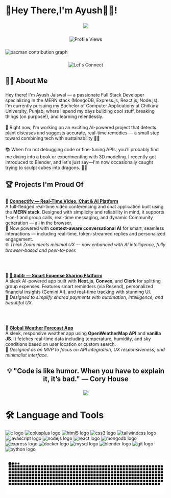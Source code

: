 <h1 align="left">👋Hey There,I'm Ayush👨‍💻!</h1>

###

<div align="center">
  <img height="300" src="https://raw.githubusercontent.com/sagar-viradiya/sagar-viradiya/master/resources/banner.png"  />
</div>

###

<div align="center">
  <img src="https://komarev.com/ghpvc/?username=AyushhhJaiswal&color=blue&style=flat" alt="Profile Views" />
</div>


###

<picture>
  <img alt="pacman contribution graph" src="https://profile-readme-generator.com/assets/pacman.svg">
</picture>

###

###

<div align="center">
  <a href="https://ayushhhjaiswal.github.io/Profile-share-modal/" target="_blank" style="text-decoration: none;">
    <img src="https://img.shields.io/badge/📬%20Let's%20Connect-blue?style=for-the-badge" alt="Let's Connect" />
  </a>
</div>

###


<h2 align="left">👨‍💻  About Me</h2>

###

<p align="left">Hey there! I'm Ayush Jaiswal — a passionate Full Stack Developer specializing in the MERN stack (MongoDB, Express.js, React.js, Node.js).<br> I'm currently pursuing my Bachelor of Computer Applications at Chitkara University, Punjab, where I spend my days building cool stuff, breaking things (on purpose!), and learning relentlessly.<br><br>🚀 Right now, I'm working on an exciting AI-powered project that detects plant diseases and suggests accurate, real-time remedies — a small step toward combining tech with sustainability 🌱🤖<br><br>📚 When I’m not debugging code or fine-tuning APIs, you’ll probably find me diving into a book or experimenting with 3D modeling. I recently got introduced to Blender, and let's just say—I'm now occasionally caught trying to sculpt cubes into dragons. 🐉✨</p>

###

<h2 align="left">🏆 Projects I'm Proud Of</h2>

###

<div align="left">

🔹 <a href="https://connectify-chat-video-calls.onrender.com" target="_blank"><strong>Connectify — Real-Time Video, Chat & AI Platform</strong></a><br>
A full-fledged real-time video conferencing and chat application built using the <strong>MERN stack</strong>. Designed with simplicity and reliability in mind, it supports 1-on-1 and group calls, real-time messaging, and dynamic Community generation — all in the browser.<br>
🧠 Now powered with <strong>context-aware conversational AI</strong> for smart, seamless interactions — including real-time, token-streamed replies and personalized engagement.<br>
🌐 <i>Think Zoom meets minimal UX — now enhanced with AI intelligence, fully browser-based and peer-to-peer.</i>

<br><br>

🔹 <a href="https://splitr-split-expenses.vercel.app/" target="_blank"><strong>💸 Splitr — Smart Expense Sharing Platform</strong></a><br>
A sleek AI-powered app built with <strong>Next.js</strong>, <strong>Convex</strong>, and <strong>Clerk</strong> for splitting group expenses. Features smart reminders (via Resend), personalized financial insights (Gemini AI), and real-time tracking with stunning UI.<br>
📱 <i>Designed to simplify shared payments with automation, intelligence, and beautiful UX.</i>


<br><br>

🔹 <a href="https://ayushhhjaiswal.github.io/Weather-App/" target="_blank"><strong>Global Weather Forecast App</strong></a><br>
A sleek, responsive weather app using <strong>OpenWeatherMap API</strong> and <strong>vanilla JS</strong>. It fetches real-time data including temperature, humidity, and sky conditions based on user location or custom search.<br>
📱 <i>Designed as an MVP to focus on API integration, UX responsiveness, and minimalist interface.</i>

</div>


###

<h2 align="center">💡 "Code is like humor. When you have to explain it, it’s bad." — Cory House</h2>

###

<div align="center">
  <img height="300" src="https://media.giphy.com/media/M9gbBd9nbDrOTu1Mqx/giphy.gif"  />
</div>

###

<h1 align="left">🛠 Language and Tools</h1>

<p align="left">
  <img src="https://cdn.jsdelivr.net/gh/devicons/devicon/icons/c/c-original.svg" height="40" alt="c logo" />
  <img src="https://cdn.jsdelivr.net/gh/devicons/devicon/icons/cplusplus/cplusplus-original.svg" height="40" alt="cplusplus logo" />
  <img src="https://cdn.jsdelivr.net/gh/devicons/devicon/icons/html5/html5-original.svg" height="40" alt="html5 logo" />
  <img src="https://cdn.jsdelivr.net/gh/devicons/devicon/icons/css3/css3-original.svg" height="40" alt="css3 logo" />
  <img src="https://cdn.jsdelivr.net/gh/devicons/devicon/icons/tailwindcss/tailwindcss-original-wordmark.svg" height="40" alt="tailwindcss logo" />
  <img src="https://cdn.jsdelivr.net/gh/devicons/devicon/icons/javascript/javascript-original.svg" height="40" alt="javascript logo" />
  <img src="https://cdn.jsdelivr.net/gh/devicons/devicon/icons/nodejs/nodejs-original.svg" height="40" alt="nodejs logo" />
  <img src="https://cdn.jsdelivr.net/gh/devicons/devicon/icons/react/react-original.svg" height="40" alt="react logo" />
  <img src="https://cdn.jsdelivr.net/gh/devicons/devicon/icons/mongodb/mongodb-original.svg" height="40" alt="mongodb logo" />
  <img src="https://cdn.jsdelivr.net/gh/devicons/devicon/icons/express/express-original.svg" height="40" alt="express logo" />
  <img src="https://cdn.jsdelivr.net/gh/devicons/devicon/icons/docker/docker-original.svg" height="40" alt="docker logo" />
  <img src="https://cdn.jsdelivr.net/gh/devicons/devicon/icons/mysql/mysql-original.svg" height="40" alt="mysql logo" />
  <img src="https://cdn.jsdelivr.net/gh/devicons/devicon/icons/blender/blender-original.svg" height="40" alt="blender logo" />
  <img src="https://cdn.jsdelivr.net/gh/devicons/devicon/icons/git/git-original.svg" height="40" alt="git logo" />
  <img src="https://cdn.jsdelivr.net/gh/devicons/devicon/icons/python/python-original.svg" height="40" alt="python logo" />
</p>

###

<img src="https://raw.githubusercontent.com/Platane/snk/output/github-contribution-grid-snake.svg" />

###
